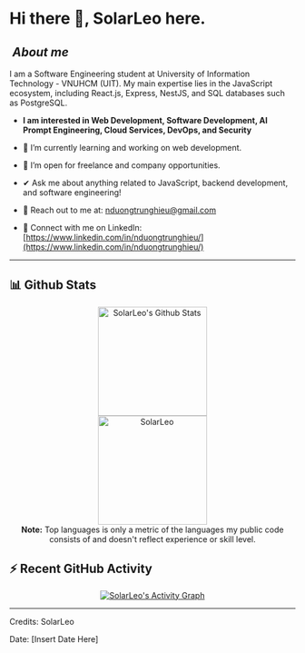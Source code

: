 # Hi there 👋, SolarLeo here.

&#x20;

##  ***About me***

I am a Software Engineering student at University of Information Technology - VNUHCM (UIT). My main expertise lies in the JavaScript ecosystem, including React.js, Express, NestJS, and SQL databases such as PostgreSQL.

- **I am interested in Web Development, Software Development, AI Prompt Engineering, Cloud Services, DevOps, and Security**

* 🌱 I’m currently learning and working on web development.

* 👯️ I’m open for freelance and company opportunities.

* ✔ Ask me about anything related to JavaScript, backend development, and software engineering!

* 💌 Reach out to me at: [nduongtrunghieu@gmail.com](mailto:nduongtrunghieu@gmail.com)

* 👤 Connect with me on LinkedIn: [https://www.linkedin.com/in/nduongtrunghieu/](https://www.linkedin.com/in/nduongtrunghieu/)

---

## 📊 Github Stats

<p align="center">
  <a href="https://github.com/anuraghazra/github-readme-stats">
    <img alt="SolarLeo's Github Stats" src="https://github-readme-stats.vercel.app/api?username=SolarSolarLeo&show_icons=true&count_private=true&theme=algolia" height="192px"/>
  </a>
  <br/>
  <img src="https://github-readme-stats.vercel.app/api/top-langs?username=SolarLeo&show_icons=true&locale=en&layout=compact&theme=algolia" alt="SolarLeo" height="192px"/>
  <br/>
  <b>Note:</b> Top languages is only a metric of the languages my public code consists of and doesn't reflect experience or skill level.
</p>

## ⚡ Recent GitHub Activity

<p align="center">
  <a href="https://github.com/SolarLeo">
    <img alt="SolarLeo's Activity Graph" src="https://activity-graph.herokuapp.com/graph?username=SolarLeo&custom_title=SolarLeo's%20Contribution%20Graph&theme=react-dark" />
  </a>
</p>

---

Credits: SolarLeo

Date: [Insert Date Here]
